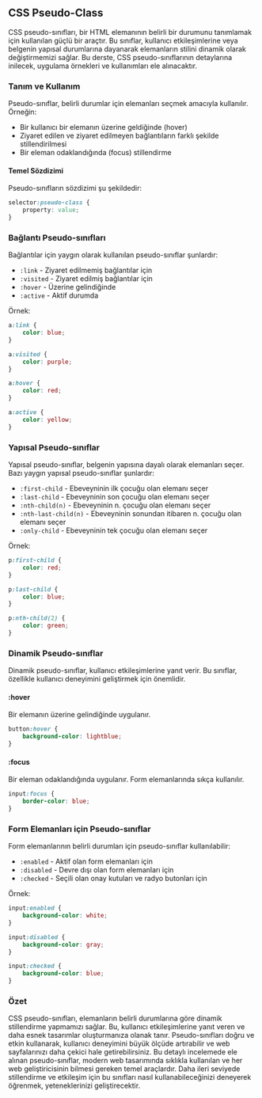 ## CSS Pseudo-Class

CSS pseudo-sınıfları, bir HTML elemanının belirli bir durumunu tanımlamak için kullanılan güçlü bir araçtır. Bu sınıflar, kullanıcı etkileşimlerine veya belgenin yapısal durumlarına dayanarak elemanların stilini dinamik olarak değiştirmemizi sağlar. Bu derste, CSS pseudo-sınıflarının detaylarına inilecek, uygulama örnekleri ve kullanımları ele alınacaktır.

### Tanım ve Kullanım

Pseudo-sınıflar, belirli durumlar için elemanları seçmek amacıyla kullanılır. Örneğin:
* Bir kullanıcı bir elemanın üzerine geldiğinde (hover)
* Ziyaret edilen ve ziyaret edilmeyen bağlantıların farklı şekilde stillendirilmesi
* Bir eleman odaklandığında (focus) stillendirme

#### Temel Sözdizimi

Pseudo-sınıfların sözdizimi şu şekildedir:

```css
selector:pseudo-class {
    property: value;
}
```

### Bağlantı Pseudo-sınıfları

Bağlantılar için yaygın olarak kullanılan pseudo-sınıflar şunlardır:
* `:link` - Ziyaret edilmemiş bağlantılar için
* `:visited` - Ziyaret edilmiş bağlantılar için
* `:hover` - Üzerine gelindiğinde
* `:active` - Aktif durumda

Örnek:

```css
a:link {
    color: blue;
}

a:visited {
    color: purple;
}

a:hover {
    color: red;
}

a:active {
    color: yellow;
}
```

### Yapısal Pseudo-sınıflar

Yapısal pseudo-sınıflar, belgenin yapısına dayalı olarak elemanları seçer. Bazı yaygın yapısal pseudo-sınıflar şunlardır:

* `:first-child` - Ebeveyninin ilk çocuğu olan elemanı seçer
* `:last-child` - Ebeveyninin son çocuğu olan elemanı seçer
* `:nth-child(n)` - Ebeveyninin n. çocuğu olan elemanı seçer
* `:nth-last-child(n)` - Ebeveyninin sonundan itibaren n. çocuğu olan elemanı seçer
* `:only-child` - Ebeveyninin tek çocuğu olan elemanı seçer

Örnek:

```css
p:first-child {
    color: red;
}

p:last-child {
    color: blue;
}

p:nth-child(2) {
    color: green;
}
```

### Dinamik Pseudo-sınıflar

Dinamik pseudo-sınıflar, kullanıcı etkileşimlerine yanıt verir. Bu sınıflar, özellikle kullanıcı deneyimini geliştirmek için önemlidir. 

#### :hover

Bir elemanın üzerine gelindiğinde uygulanır.

```css
button:hover {
    background-color: lightblue;
}
```

#### :focus

Bir eleman odaklandığında uygulanır. Form elemanlarında sıkça kullanılır.

```css
input:focus {
    border-color: blue;
}
```

### Form Elemanları için Pseudo-sınıflar

Form elemanlarının belirli durumları için pseudo-sınıflar kullanılabilir:
* `:enabled` - Aktif olan form elemanları için
* `:disabled` - Devre dışı olan form elemanları için
* `:checked` - Seçili olan onay kutuları ve radyo butonları için

Örnek:

```css
input:enabled {
    background-color: white;
}

input:disabled {
    background-color: gray;
}

input:checked {
    background-color: blue;
}
```

### Özet

CSS pseudo-sınıfları, elemanların belirli durumlarına göre dinamik stillendirme yapmamızı sağlar. Bu, kullanıcı etkileşimlerine yanıt veren ve daha esnek tasarımlar oluşturmanıza olanak tanır. Pseudo-sınıfları doğru ve etkin kullanarak, kullanıcı deneyimini büyük ölçüde artırabilir ve web sayfalarınızı daha çekici hale getirebilirsiniz. Bu detaylı incelemede ele alınan pseudo-sınıflar, modern web tasarımında sıklıkla kullanılan ve her web geliştiricisinin bilmesi gereken temel araçlardır. Daha ileri seviyede stillendirme ve etkileşim için bu sınıfları nasıl kullanabileceğinizi deneyerek öğrenmek, yeteneklerinizi geliştirecektir.
